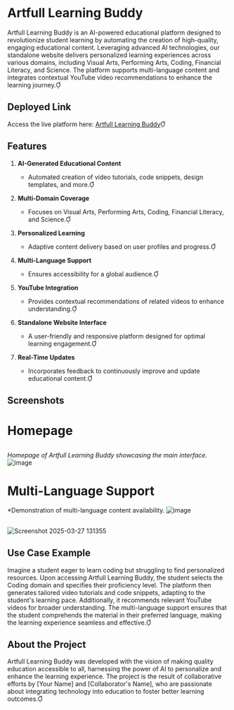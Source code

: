 # Artfull Learning Buddy

Artfull Learning Buddy is an AI-powered educational platform designed to revolutionize student learning by automating the creation of high-quality, engaging educational content. Leveraging advanced AI technologies, our standalone website delivers personalized learning experiences across various domains, including Visual Arts, Performing Arts, Coding, Financial Literacy, and Science. The platform supports multi-language content and integrates contextual YouTube video recommendations to enhance the learning journey.

## Deployed Link

Access the live platform here: [Artfull Learning Buddy](https://artful-learning-buddy.vercel.app/)

## Features

1. **AI-Generated Educational Content**
   - Automated creation of video tutorials, code snippets, design templates, and more.

2. **Multi-Domain Coverage**
   - Focuses on Visual Arts, Performing Arts, Coding, Financial Literacy, and Science.

3. **Personalized Learning**
   - Adaptive content delivery based on user profiles and progress.

4. **Multi-Language Support**
   - Ensures accessibility for a global audience.

5. **YouTube Integration**
   - Provides contextual recommendations of related videos to enhance understanding.

6. **Standalone Website Interface**
   - A user-friendly and responsive platform designed for optimal learning engagement.

7. **Real-Time Updates**
   - Incorporates feedback to continuously improve and update educational content.

## Screenshots

# Homepage
##
*Homepage of Artfull Learning Buddy showcasing the main interface.*
![image](https://github.com/user-attachments/assets/aa0a1754-e906-4897-b6ba-698b74ed6d02)

##
# Multi-Language Support

*Demonstration of multi-language content availability.
![image](https://github.com/user-attachments/assets/eb157364-d017-452a-874e-b93fb07e2771)
## 

![Screenshot 2025-03-27 131355](https://github.com/user-attachments/assets/5b3d24cd-195f-46a9-81d7-817e71d6424a)


## Use Case Example

Imagine a student eager to learn coding but struggling to find personalized resources. Upon accessing Artfull Learning Buddy, the student selects the Coding domain and specifies their proficiency level. The platform then generates tailored video tutorials and code snippets, adapting to the student's learning pace. Additionally, it recommends relevant YouTube videos for broader understanding. The multi-language support ensures that the student comprehends the material in their preferred language, making the learning experience seamless and effective.

## About the Project

Artfull Learning Buddy was developed with the vision of making quality education accessible to all, harnessing the power of AI to personalize and enhance the learning experience. The project is the result of collaborative efforts by [Your Name] and [Collaborator's Name], who are passionate about integrating technology into education to foster better learning outcomes.




